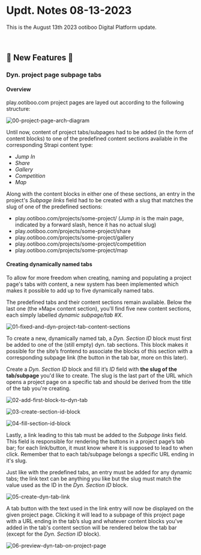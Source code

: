 # Updt. Notes 08-13-2023

This is the August 13th 2023 ootiboo Digital Platform update.

<br>

## 🚀 New Features 🚀

### Dyn. project page subpage tabs

#### Overview
play.ootiboo.com project pages are layed out according to the following structure:

![00-project-page-arch-diagram](https://github.com/joh-sch/ootiboo-Update-Notes/assets/39758027/26c9c78b-1d65-4f10-b64d-0f7104c19f52)


Until now, content of project tabs/subpages had to be added (in the form of content blocks) to one of the predefined content sections available in the corresponding Strapi content type:

- *Jump In*
- *Share*
- *Gallery*
- *Competition*
- *Map*

Along with the content blocks in either one of these sections, an entry in the project's _Subpage links_ field had to be created with a slug that matches the slug of one of the predefined sections:

- play.ootiboo.com/projects/some-project/ (_Jump in_ is the main page, indicated by a forward slash, hence it has no actual slug)
- play.ootiboo.com/projects/some-project/share
- play.ootiboo.com/projects/some-project/gallery
- play.ootiboo.com/projects/some-project/competition
- play.ootiboo.com/projects/some-project/map

#### Creating dynamically named tabs

To allow for more freedom when creating, naming and populating a project page's tabs with content, a new system has been implemented which makes it possible to add up to five dynamically named tabs. 

The predefined tabs and their content sections remain available. Below the last one (the »Map« content section), you'll find five new content sections, each simply labelled _dynamic subpage/tab \#X_.

![01-fixed-and-dyn-project-tab-content-sections](https://github.com/joh-sch/ootiboo-Update-Notes/assets/39758027/810a84f5-1e06-4ee5-a966-e64093ccb95b)


To create a new, dynamically named tab, a _Dyn. Section ID_ block must first be added to one of the (still empty) dyn. tab sections. This block makes it possible for the site’s frontend to associate the blocks of this section with a corresponding subpage link (the button in the tab bar, more on this later).

Create a _Dyn. Section ID_ block and fill it’s _ID_ field with **the slug of the tab/subpage** you'd like to create. The slug is the last part of the URL which opens a project page on a specific tab and should be derived from the title of the tab you're creating.

![02-add-first-block-to-dyn-tab](https://github.com/joh-sch/ootiboo-Update-Notes/assets/39758027/d6bdb85b-4e40-45f7-9501-6c54f46d4dd5)

![03-create-section-id-block](https://github.com/joh-sch/ootiboo-Update-Notes/assets/39758027/aa26edc3-6f33-4e08-9c7f-6cd00386260a)

![04-fill-section-id-block](https://github.com/joh-sch/ootiboo-Update-Notes/assets/39758027/d7c4be91-6388-4931-bc39-eebd21b8cddc)


Lastly, a link leading to this tab must be added to the _Subpage links_ field. This field is responsible for rendering the buttons in a project page’s tab bar; for each link/button, it must know where it is supposed to lead to when click. Remember that to each tab/subpage belongs a specific URL ending in it's slug.

Just like with the predefined tabs, an entry must be added for any dynamic tabs; the link text can be anything you like but the slug must match the value used as the ID in the _Dyn. Section ID_ block.

![05-create-dyn-tab-link](https://github.com/joh-sch/ootiboo-Update-Notes/assets/39758027/ff8cdc1e-833e-4452-8555-c8b10bc3e3dc)


A tab button with the text used in the link entry will now be displayed on the given project page. Clicking it will lead to a subpage of this project page with a URL ending in the tab’s slug and whatever content blocks you've added in the tab's content section will be rendered below the tab bar (except for the _Dyn. Section ID_ block).

![06-preview-dyn-tab-on-project-page](https://github.com/joh-sch/ootiboo-Update-Notes/assets/39758027/e9940a1a-eda2-41a0-8eca-cc1f605e9115)
